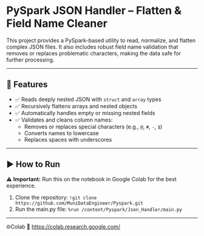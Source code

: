 # PySpark JSON Handler – Flatten & Field Name Cleaner

This project provides a PySpark-based utility to read, normalize, and flatten complex JSON files. It also includes robust field name validation that removes or replaces problematic characters, making the data safe for further processing.

---

## 🔧 Features

- ✅ Reads deeply nested JSON with `struct` and `array` types
- ✅ Recursively flattens arrays and nested objects
- ✅ Automatically handles empty or missing nested fields
- ✅ Validates and cleans column names:
  - Removes or replaces special characters (e.g., `@`, `#`, `-`, `$`)
  - Converts names to lowercase
  - Replaces spaces with underscores

---

## ▶️ How to Run 
⚠️ **Important:** Run this on the notebook in Google Colab for the best experience.
1. Clone the repository:
`!git clone https://github.com/MuniDataEngineer/Pyspark.git`
2. Run the main.py file:
`%run /content/Pyspark/Json_Handler/main.py`

----

🌐Colab
🔗 https://colab.research.google.com/
